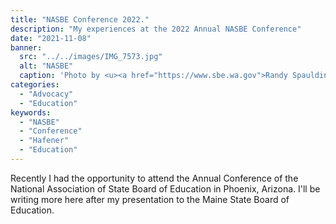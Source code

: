 ```yaml
---
title: "NASBE Conference 2022."
description: "My experiences at the 2022 Annual NASBE Conference"
date: "2021-11-08"
banner:
  src: "../../images/IMG_7573.jpg"
  alt: "NASBE"
  caption: 'Photo by <u><a href="https://www.sbe.wa.gov">Randy Spaulding</a></u>'
categories:
  - "Advocacy"
  - "Education"
keywords:
  - "NASBE"
  - "Conference"
  - "Hafener"
  - "Education"
---
```


Recently I had the opportunity to attend the Annual Conference of the National Association of State Board of Education in Phoenix, Arizona. I'll be writing more here after my presentation to the Maine State Board of Education. 

